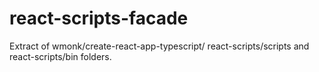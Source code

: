 # react-scripts-facade

Extract of wmonk/create-react-app-typescript/ react-scripts/scripts and react-scripts/bin folders.
